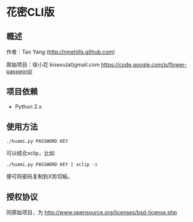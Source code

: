 花密CLI版
=========

概述
----
作者：Tao Yang (<http://ninehills.github.com>)

原始项目：徐小花 kisexu(at)gmail.com <https://code.google.com/p/flower-password/>

项目依赖
--------
* Python 2.x

使用方法
--------

    ./huami.py PASSWORD KEY

可以结合xclip，比如

    ./huami.py PASSWORD KEY | xclip -i

便可将密码复制到X剪切板。

授权协议
--------

同原始项目，为 <http://www.opensource.org/licenses/bsd-license.php>



